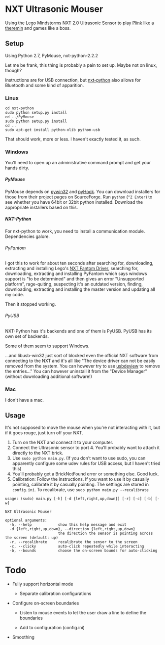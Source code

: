 
# NXT Ultrasonic Mouser

Using the Lego Mindstorms NXT 2.0 Ultrasonic Sensor to play [Plink](http://labs.dinahmoe.com/plink/) like a [theremin](https://en.wikipedia.org/wiki/Theremin) and games like a boss.

## Setup

Using Python 2.7, PyMouse, nxt-python-2.2.2

Let me be frank, this thing is probably a pain to set up. Maybe not on linux, though?

Instructions are for USB connection, but [nxt-python](https://code.google.com/p/nxt-python/wiki/Installation) also allows for Bluetooth and some kind of apparition.

### Linux

```shell
cd nxt-python
sudo python setup.py install
cd ../PyMouse
sudo python setup.py install
cd ..
sudo apt-get install python-xlib python-usb
```

That should work, more or less. I haven't exactly tested it, as such.

### Windows

You'll need to open up an administrative command prompt and get your hands dirty.

##### PyMouse

PyMouse depends on [pywin32](http://sourceforge.net/projects/pywin32/files/) and [pyHook](http://sourceforge.net/projects/pyhook/files/pyhook/).
You can download installers for those from their project pages on SourceForge.
Run `python` (`^Z Enter`) to see whether you have 64bit or 32bit python installed.
Download the appropriate installers based on this.

##### NXT-Python

For nxt-python to work, you need to install a communication module.
Dependencies galore.

###### PyFantom

I got this to work for about ten seconds after searching for, downloading, extracting and installing
Lego's [NXT Fantom Driver](http://www.lego.com/en-us/mindstorms/downloads/nxt/nxt-fantom-driver/),
searching for, downloading, extracting and installing PyFantom
which says windows support is "to be determined"
and then gives an error "Unsupported platform",
rage-quiting,
suspecting it's an outdated version,
finding, downloading, extracting and installing the master version
and updating all my code.

Then it stopped working.

###### PyUSB

NXT-Python has it's backends and one of them is PyUSB. PyUSB has its own set of backends.

Some of them seem to support Windows.

...and libusb-win32 just sort of blocked even the official NXT software from connecting to the NXT and it's all like
"The device driver can not be easily removed from the system.
You can however try to use [​usbdeview](#IamNotInstallingSomethingToUninstallSomething!)
to remove the entries..."
You can however uninstall it from the "Device Manager" (without downloading additional software!)

### Mac

I don't have a mac.

## Usage

It's not supposed to move the mouse when you're not interacting with it, but if it goes rouge, just turn off your NXT.

1. Turn on the NXT and connect it to your computer.
2. Connect the Ultrasonic sensor to port 4. You'll probably want to attach it directly to the NXT brick.
3. Use `sudo python main.py`. (If you don't want to use sudo, you can apparently configure some udev rules for USB access, but I haven't tried this)
4. You'll probably get a BrickNotFound error or something else. Good luck.
5. Calibration: Follow the instructions. If you want to use it by casually pointing, calibrate it by casually pointing. The settings are stored in `config.ini`. To recalibrate, use `sudo python main.py --recalibrate`

```
usage: (sudo) main.py [-h] [-d {left,right,up,down}] [-r] [-c] [-b] [-w]

NXT Ultrasonic Mouser

optional arguments:
  -h, --help            show this help message and exit
  -d {left,right,up,down}, --direction {left,right,up,down}
                        the direction the sensor is pointing across the screen (default: up)
  -r, --recalibrate     recalibrate the sensor to the screen
  -c, --clicky          auto-click repeatedly while interacting
  -b, --bounds          choose the on-screen bounds for auto-clicking

```

# Todo

* Fully support horizontal mode

	* Separate calibration configurations


* Configure on-screen boundaries
	
	* Listen to mouse events to let the user draw a line to define the boundaries
	
	* Add to configuration (config.ini)


* Smoothing
